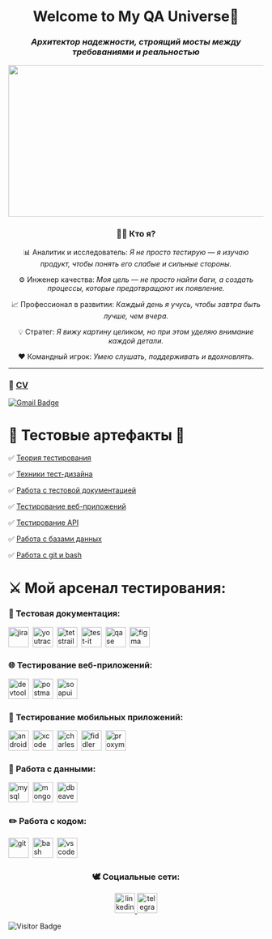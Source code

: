 # <div align="center">Welcome to My QA Universe🐞</div>

### <div align="center">_Архитектор надежности, строящий мосты между требованиями и реальностью_</div>

<div align="center">
  <img src="https://i.gifer.com/3WYE.gif" width="600" height="300"/>
</div>

<div align="center"> 

### 👨‍💻 Кто я?

📊 Аналитик и исследователь: _Я не просто тестирую — я изучаю продукт, чтобы понять его слабые и сильные стороны._

⚙️ Инженер качества: _Моя цель — не просто найти баги, а создать процессы, которые предотвращают их появление._

📈 Профессионал в развитии: _Каждый день я учусь, чтобы завтра быть лучше, чем вчера._

💡 Стратег: _Я вижу картину целиком, но при этом уделяю внимание каждой детали._

❤️ Командный игрок: _Умею слушать, поддерживать и вдохновлять._
</div align="center"> 

__________

### 📝 [CV]()

[![Gmail Badge](https://img.shields.io/badge/-Gmail-red?style=flat&logo=Gmail&logoColor=white)](mailto:zikfridnibelung@gmail.ru)


# 💎 Тестовые артефакты 💎

✅ [Теория тестирования](https://github.com/Ulyana-Vlasenko/Theory)

✅ [Техники тест-дизайна](https://github.com/Ulyana-Vlasenko/Design)

✅ [Работа с тестовой документацией](https://github.com/Ulyana-Vlasenko/docs)

✅ [Тестирование веб-приложений](https://github.com/Ulyana-Vlasenko/Web)

✅ [Тестирование API](https://github.com/Ulyana-Vlasenko/api)

✅ [Работа с базами данных](https://github.com/Ulyana-Vlasenko/database)

✅ [Работа с git и bash](https://github.com/Ulyana-Vlasenko/git_bash)


# ⚔️ Мой арсенал тестирования:

### 📁 Тестовая документация:

<div>
  <img src="https://cdn.jsdelivr.net/gh/devicons/devicon/icons/jira/jira-original.svg" title="jira" alt="jira" width="40" height="40"/>&nbsp
  <img src="https://upload.wikimedia.org/wikipedia/commons/thumb/8/8d/YouTrack_Icon.svg/1024px-YouTrack_Icon.svg.png?20200803082248" title="youtrack" alt="youtrack" width="40" height="40"/>&nbsp
  <img src="https://img.icons8.com/fluent/600/testrail.png" title="testrail" alt="tetstrail" width="40" height="40"/>&nbsp
  <img src="https://encrypted-tbn0.gstatic.com/images?q=tbn:ANd9GcRqrqXxW65W4Djab6xULDxbOB17-i_MQX1Iog&s" title="test-it" alt="test-it" width="40" height="40"/>&nbsp
  <img src="https://luna1.co/eb0187.png" title="qase" alt="qase" width="40" height="40"/>&nbsp
  <img src="https://cdn.jsdelivr.net/gh/devicons/devicon/icons/figma/figma-original.svg" title="figma" alt="figma" width="40" height="40"/>&nbsp
</div>

### 🌐 Тестирование веб-приложений:

<div>
  <img src="https://d33wubrfki0l68.cloudfront.net/38b5c953a4667366685d55db55d057c86db1fc54/a0fdc/static/acae6b24d940347661ca901ea07f47c1/chrome-dev-logo-icon.png" title="devtools" alt="devtools" width="40" height="40"/>&nbsp
  <img src="https://encrypted-tbn0.gstatic.com/images?q=tbn:ANd9GcQsDdEMpUiHgPLNvf2NyWsgNuCQcbETfQ_clQ&s" title="postman" alt="postman" width="40" height="40"/>&nbsp
  <img src="https://encrypted-tbn0.gstatic.com/images?q=tbn:ANd9GcRN4q2KTFwfgdsfd2mzAeLKuyuwWALpaoBjlA&s" title="soapui" alt="soapui" width="40" height="40"/>&nbsp
</div>

### 📱 Тестирование мобильных приложений:

<div>
  <img src="https://cdn.jsdelivr.net/gh/devicons/devicon/icons/androidstudio/androidstudio-original.svg" title="android-studio" alt="android-studio" width="40" height="40"/>&nbsp
  <img src="https://cdn.jsdelivr.net/gh/devicons/devicon/icons/xcode/xcode-original.svg" title="xcode" alt="xcode" width="40" height="40"/>&nbsp
  <img src="https://encrypted-tbn0.gstatic.com/images?q=tbn:ANd9GcRa5hkS9doj1yavaS6Oesv8uX3PWwZ2RfOygw&s" title="charles-proxy" alt="charles-proxy" width="40" height="40"/>&nbsp
  <img src="https://www.megaleechers.com/storage/Fiddler-Everywhere-Icon.png" title="fiddler" alt="fiddler" width="40" height="40"/>&nbsp
  <img src="https://pbs.twimg.com/profile_images/1589614420766126080/slAIVDtr_400x400.jpg" title="proxyman" alt="proxyman" width="40" height="40"/>&nbsp
</div>

### 💾 Работа с данными:

<div>
  <img src="https://cdn.jsdelivr.net/gh/devicons/devicon/icons/mysql/mysql-original.svg" title="mysql" alt="mysql" width="40" height="40"/>&nbsp
  <img src="https://cdn.jsdelivr.net/gh/devicons/devicon/icons/mongodb/mongodb-original.svg" title="mongodb" alt="mongodb" width="40" height="40"/>&nbsp
  <img src="https://encrypted-tbn0.gstatic.com/images?q=tbn:ANd9GcRhrLLKEQNE9jnocQjMdrtsVIZqLCe0CTWkow&s" title="dbeaver" alt="dbeaver" width="40" height="40"/>&nbsp
</div>

### ✏️ Работа с кодом:

<div>
  <img src="https://cdn.jsdelivr.net/gh/devicons/devicon/icons/git/git-original.svg" title="git" alt="git" width="40" height="40"/>&nbsp
  <img src="https://upload.wikimedia.org/wikipedia/commons/thumb/4/4b/Bash_Logo_Colored.svg/1024px-Bash_Logo_Colored.svg.png?20180723054350" title="bash" alt="bash" width="40" height="40"/>&nbsp
  <img src="https://cdn.jsdelivr.net/gh/devicons/devicon/icons/vscode/vscode-original.svg" title="vscode" alt="vscode" width="40" height="40"/>&nbsp
</div>


### <div align="center"> 🕊 Социальные сети:</div>

<div align="center">
  <div id="badges">
    <a href="https://www.linkedin.com/in/ulyana-vlasenko/" target="_blank">
      <img src="https://cdn-icons-png.flaticon.com/512/2504/2504799.png" width="40" height="40" alt="linkedin" />
    </a>
    <a href="https://t.me/Icarus_and_the_sun" target="_blank">
      <img src="https://cdn-icons-png.flaticon.com/512/2111/2111646.png" width="40" height="40" alt="telegram" />
    </a>
  </div>
</div>


![Visitor Badge](https://visitor-badge.laobi.icu/badge?page_id=Ulyana-Vlasenko)


